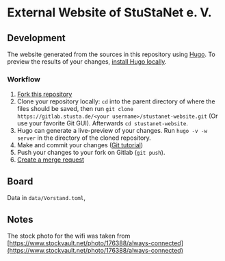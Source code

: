 # External Website of StuStaNet e. V.

## Development

The website generated from the sources in this repository using [Hugo](https://gohugo.io/). To preview the results of your changes, [install Hugo locally](https://gohugo.io/getting-started/installing).

### Workflow
1. [Fork this repository](https://gitlab.stusta.de/stustanet/stustanet-website/forks/new)
2. Clone your repository locally: `cd` into the parent directory of where the files should be saved, then run `git clone https://gitlab.stusta.de/<your username>/stustanet-website.git` (Or use your favorite Git GUI). Afterwards `cd stustanet-website`.
3. Hugo can generate a live-preview of your changes. Run `hugo -v -w server` in the directory of the cloned repository.
4. Make and commit your changes ([Git tutorial](https://git-scm.com/book/en/v2/Git-Basics-Recording-Changes-to-the-Repository))
5. Push your changes to your fork on Gitlab (`git push`).
6. [Create a merge request](https://gitlab.stusta.de/stustanet/stustanet-website/merge_requests/new)

## Board
Data in `data/Vorstand.toml`,

## Notes
The stock photo for the wifi was taken from [https://www.stockvault.net/photo/176388/always-connected](https://www.stockvault.net/photo/176388/always-connected)
